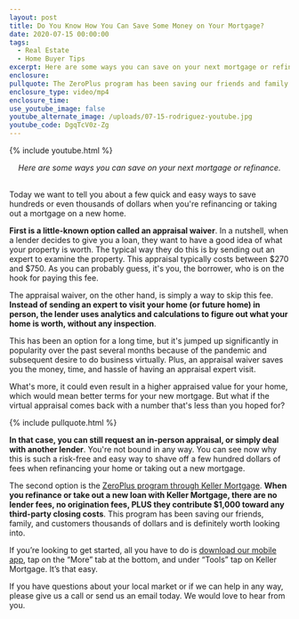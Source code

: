 ```yaml
---
layout: post
title: Do You Know How You Can Save Some Money on Your Mortgage?
date: 2020-07-15 00:00:00
tags:
  - Real Estate
  - Home Buyer Tips
excerpt: Here are some ways you can save on your next mortgage or refinance.
enclosure:
pullquote: The ZeroPlus program has been saving our friends and family thousands.
enclosure_type: video/mp4
enclosure_time:
use_youtube_image: false
youtube_alternate_image: /uploads/07-15-rodriguez-youtube.jpg
youtube_code: DgqTcV0z-Zg
---
```


{% include youtube.html %}

<center><em>Here are some ways you can save on your next mortgage or refinance.</em></center>

<br>Today we want to tell you about a few quick and easy ways to save hundreds or even thousands of dollars when you're refinancing or taking out a mortgage on a new home.

**First is a little-known option called an appraisal waiver**. In a nutshell, when a lender decides to give you a loan, they want to have a good idea of what your property is worth. The typical way they do this is by sending out an expert to examine the property. This appraisal typically costs between $270 and $750. As you can probably guess, it's you, the borrower, who is on the hook for paying this fee.

The appraisal waiver, on the other hand, is simply a way to skip this fee. **Instead of sending an expert to visit your home (or future home) in person, the lender uses analytics and calculations to figure out what your home is worth, without any inspection**.

This has been an option for a long time, but it's jumped up significantly in popularity over the past several months because of the pandemic and subsequent desire to do business virtually. Plus, an appraisal waiver saves you the money, time, and hassle of having an appraisal expert visit.

What's more, it could even result in a higher appraised value for your home, which would mean better terms for your new mortgage. But what if the virtual appraisal comes back with a number that's less than you hoped for?

{% include pullquote.html %}

**In that case, you can still request an in-person appraisal, or simply deal with another lender**. You're not bound in any way. You can see now why this is such a risk-free and easy way to shave off a few hundred dollars of fees when refinancing your home or taking out a new mortgage.

The second option is the <u><a target="_blank" href="https://kellermortgage.com/zeroplus/">ZeroPlus program through Keller Mortgage</a></u>. **When you refinance or take out a new loan with Keller Mortgage, there are no lender fees, no origination fees, PLUS they contribute $1,000 toward any third-party closing costs**. This program has been saving our friends, family, and customers thousands of dollars and is definitely worth looking into.

If you’re looking to get started, all you have to do is <u><a target="_blank" href="https://www.kw.com/download/KW2NZ6FJV">download our mobile app</a></u>, tap on the “More” tab at the bottom, and under “Tools” tap on Keller Mortgage. It’s that easy.

If you have questions about your local market or if we can help in any way, please give us a call or send us an email today. We would love to hear from you.